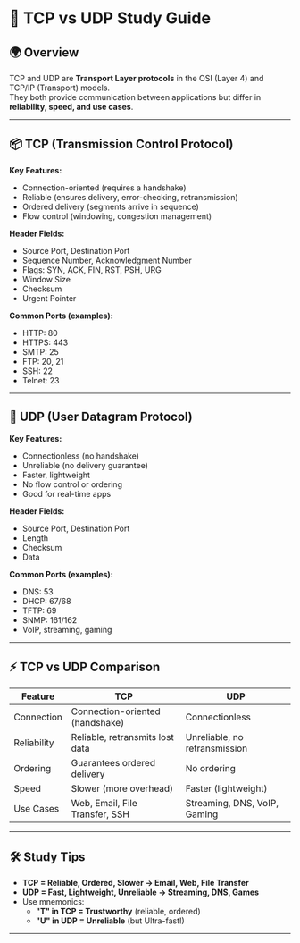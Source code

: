# 🔌 TCP vs UDP Study Guide

## 🌍 Overview
TCP and UDP are **Transport Layer protocols** in the OSI (Layer 4) and TCP/IP (Transport) models.  
They both provide communication between applications but differ in **reliability, speed, and use cases**.

---

## 📦 TCP (Transmission Control Protocol)
**Key Features:**
- Connection-oriented (requires a handshake)
- Reliable (ensures delivery, error-checking, retransmission)
- Ordered delivery (segments arrive in sequence)
- Flow control (windowing, congestion management)

**Header Fields:**
- Source Port, Destination Port
- Sequence Number, Acknowledgment Number
- Flags: SYN, ACK, FIN, RST, PSH, URG
- Window Size
- Checksum
- Urgent Pointer

**Common Ports (examples):**
- HTTP: 80
- HTTPS: 443
- SMTP: 25
- FTP: 20, 21
- SSH: 22
- Telnet: 23

---

## 📡 UDP (User Datagram Protocol)
**Key Features:**
- Connectionless (no handshake)
- Unreliable (no delivery guarantee)
- Faster, lightweight
- No flow control or ordering
- Good for real-time apps

**Header Fields:**
- Source Port, Destination Port
- Length
- Checksum
- Data

**Common Ports (examples):**
- DNS: 53
- DHCP: 67/68
- TFTP: 69
- SNMP: 161/162
- VoIP, streaming, gaming

---

## ⚡ TCP vs UDP Comparison

| Feature           | TCP                               | UDP                          |
|-------------------|-----------------------------------|------------------------------|
| Connection        | Connection-oriented (handshake)   | Connectionless               |
| Reliability       | Reliable, retransmits lost data   | Unreliable, no retransmission|
| Ordering          | Guarantees ordered delivery       | No ordering                  |
| Speed             | Slower (more overhead)            | Faster (lightweight)         |
| Use Cases         | Web, Email, File Transfer, SSH    | Streaming, DNS, VoIP, Gaming |

---

## 🛠 Study Tips
- **TCP = Reliable, Ordered, Slower → Email, Web, File Transfer**
- **UDP = Fast, Lightweight, Unreliable → Streaming, DNS, Games**
- Use mnemonics:
  - **"T" in TCP = Trustworthy** (reliable, ordered)
  - **"U" in UDP = Unreliable** (but Ultra-fast!)

---

